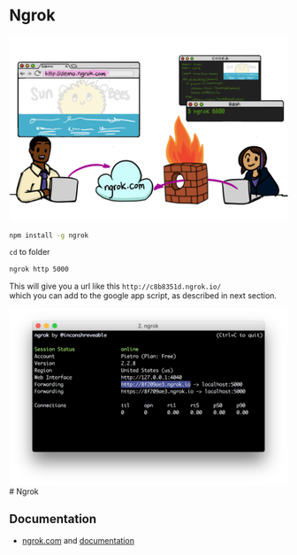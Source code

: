 # Ngrok

![Ngrok overview](/assets/ngrok_demo.png)

```bash
npm install -g ngrok
```

`cd` to folder

<!-- TODO: check if might need to start the server, `npm start` in separate terminal tab? -->

```bash
ngrok http 5000
```

This will give you a url like this `http://c8b8351d.ngrok.io/`   
which you can add to the google app script, 
as described in next section.

![](/assets/ngrok_terminal.png)# Ngrok 



## Documentation
- [ngrok.com](http://ngrok.com) and [documentation](https://ngrok.com/docs)
